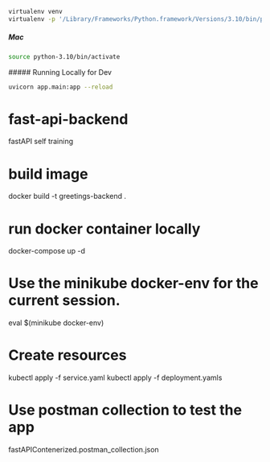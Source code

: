 ```sh
virtualenv venv
virtualenv -p '/Library/Frameworks/Python.framework/Versions/3.10/bin/python3.10' python-3.10
```

##### Mac
```sh
source python-3.10/bin/activate
```

##### Running Locally for Dev

```sh
uvicorn app.main:app --reload
```

# fast-api-backend
fastAPI self training

# build image
docker build -t greetings-backend .

# run docker container locally
docker-compose up -d

# Use the minikube docker-env for the current session.
eval $(minikube docker-env)

# Create resources
kubectl apply -f service.yaml
kubectl apply -f deployment.yamls

# Use postman collection to test the app
fastAPIContenerized.postman_collection.json

